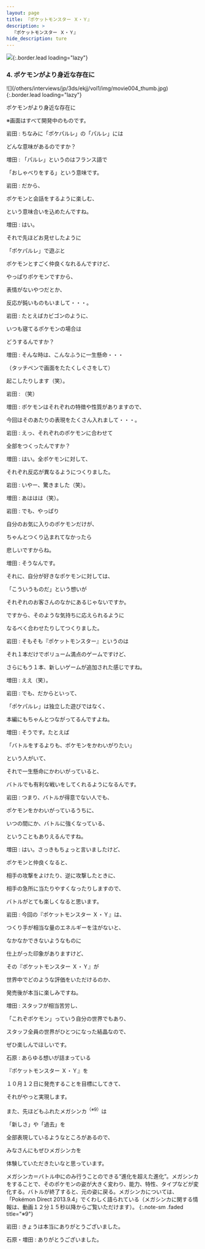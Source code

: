 ```yaml
---
layout: page
title: 『ポケットモンスター Ｘ・Ｙ』
description: >
  『ポケットモンスター Ｘ・Ｙ』
hide_description: ture
---
```


![](/others/interviews/jp/3ds/ekjj/vol1/img/mainvisual4.jpg){:.border.lead loading="lazy"}

### 4. ポケモンがより身近な存在に

<div>![](/others/interviews/jp/3ds/ekjj/vol1/img/movie004_thumb.jpg){:.border.lead loading="lazy"}

ポケモンがより身近な存在に

※画面はすべて開発中のものです。

岩田
: ちなみに「ポケパルレ」の「パルレ」には<br>

どんな意味があるのですか？

増田
: 「パルレ」というのはフランス語で<br>

「おしゃべりをする」という意味です。

岩田
: だから、<br>

ポケモンと会話をするように楽しむ、<br>

という意味合いを込めたんですね。

増田
: はい。<br>

それで先ほどお見せしたように<br>

「ポケパルレ」で遊ぶと<br>

ポケモンとすごく仲良くなれるんですけど、<br>

やっぱりポケモンですから、<br>

表情がないやつだとか、<br>

反応が鈍いものもいまして・・・。

岩田
: たとえばカビゴンのように、<br>

いつも寝てるポケモンの場合は<br>

どうするんですか？

増田
: そんな時は、こんなふうに一生懸命・・・<br>

（タッチペンで画面をたたくしぐさをして）<br>

起こしたりします（笑）。

岩田
: （笑）

増田
: ポケモンはそれぞれの特徴や性質がありますので、<br>

今回はそのあたりの表現をたくさん入れまして・・・。

岩田
: えっ、それぞれのポケモンに合わせて<br>

全部をつくったんですか？

増田
: はい。全ポケモンに対して、<br>

それぞれ反応が異なるようにつくりました。

岩田
: いやー、驚きました（笑）。

増田
: あははは（笑）。

岩田
: でも、やっぱり<br>

自分のお気に入りのポケモンだけが、<br>

ちゃんとつくり込まれてなかったら<br>

悲しいですからね。

増田
: そうなんです。<br>

それに、自分が好きなポケモンに対しては、<br>

「こういうものだ」という想いが<br>

それぞれのお客さんのなかにあるじゃないですか。<br>

ですから、そのような気持ちに応えられるように<br>

なるべく合わせたりしてつくりました。

岩田
: そもそも『ポケットモンスター』というのは<br>

それ１本だけでボリューム満点のゲームですけど、<br>

さらにもう１本、新しいゲームが追加された感じですね。

増田
: ええ（笑）。

岩田
: でも、だからといって、<br>

「ポケパルレ」は独立した遊びではなく、<br>

本編にもちゃんとつながってるんですよね。

増田
: そうです。たとえば<br>

「バトルをするよりも、ポケモンをかわいがりたい」<br>

という人がいて、<br>

それで一生懸命にかわいがっていると、<br>

バトルでも有利な戦いをしてくれるようになるんです。

岩田
: つまり、バトルが得意でない人でも、<br>

ポケモンをかわいがっているうちに、<br>

いつの間にか、バトルに強くなっている、<br>

ということもありえるんですね。

増田
: はい。さっきもちょっと言いましたけど、<br>

ポケモンと仲良くなると、<br>

相手の攻撃をよけたり、逆に攻撃したときに、<br>

相手の急所に当たりやすくなったりしますので、<br>

バトルがとても楽しくなると思います。

岩田
: 今回の『ポケットモンスター Ｘ・Ｙ』は、<br>

つくり手が相当な量のエネルギーを注がないと、<br>

なかなかできないようなものに<br>

仕上がった印象がありますけど、<br>

その『ポケットモンスター Ｘ・Ｙ』が<br>

世界中でどのような評価をいただけるのか、<br>

発売後が本当に楽しみですね。

増田
: スタッフが相当苦労し、<br>

「これぞポケモン」っていう自分の世界でもあり、<br>

スタッフ全員の世界がひとつになった結晶なので、<br>

ぜひ楽しんでほしいです。

石原
: あらゆる想いが詰まっている<br>

『ポケットモンスター Ｘ・Ｙ』を<br>

１０月１２日に発売することを目標にしてきて、<br>

それがやっと実現します。<br>

また、先ほどもふれたメガシンカ<sup>（※9）</sup>は<br>

「新しさ」や「過去」を<br>

全部表現しているようなところがあるので、<br>

みなさんにもぜひメガシンカを<br>

体験していただきたいなと思っています。

メガシンカ＝バトル中にのみ行うことのできる“進化を超えた進化”。メガシンカをすることで、そのポケモンの姿が大きく変わり、能力、特性、タイプなどが変化する。バトルが終了すると、元の姿に戻る。メガシンカについては、「Pok&#233;mon Direct 2013.9.4」でくわしく語られている（メガシンカに関する情報は、動画１２分１５秒以降からご覧いただけます）。
{:.note-sm .faded title="※9"}

岩田
: きょうは本当にありがとうございました。

石原・増田
: ありがとうございました。
